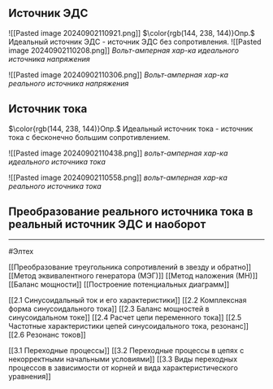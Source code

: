 ## Источник ЭДС
![[Pasted image 20240902110921.png]]
$\color{rgb(144, 238, 144)}Опр.$ Идеальный источник ЭДС - источник ЭДС без сопротивления.
![[Pasted image 20240902110208.png]]
*Вольт-амперная хар-ка идеального источника напряжения*

![[Pasted image 20240902110306.png]]
*Вольт-амперная хар-ка реального источника напряжения*

## Источник тока
$\color{rgb(144, 238, 144)}Опр.$ Идеальный источник тока - источник тока с бесконечно большим сопротивлением.

![[Pasted image 20240902110438.png]]
*вольт-амперная хар-ка идеального источника тока*

![[Pasted image 20240902110558.png]]
*вольт-амперная хар-ка реального источника тока*

## Преобразование реального источника тока в реальный источник ЭДС и наоборот

---

#Элтех

[[Преобразование треугольника сопротивлений в звезду и обратно]]
[[Метод эквивалентного генератора (МЭГ)]]
[[Метод наложения (МН)]]
[[Баланс мощности]]
[[Построение потенциальных диаграмм]]

[[2.1 Синусоидальный ток и его характеристики]]
[[2.2 Комплексная форма синусоидального тока]]
[[2.3 Баланс мощностей в синусоидальном токе]]
[[2.4 Расчет цепи переменного тока]]
[[2.5 Частотные характеристики цепей синусоидального тока, резонанс]]
[[2.6 Резонанс токов]]

[[3.1 Переходные процессы]]
[[3.2 Переходные процессы в цепях с некорректными начальными условиями]]
[[3.3 Виды переходных процессов в зависимости от корней и вида характеристического уравнения]]